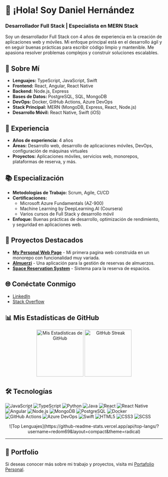 # 👋 ¡Hola! Soy Daniel Hernández

### Desarrollador Full Stack | Especialista en MERN Stack

Soy un desarrollador Full Stack con 4 años de experiencia en la creación de aplicaciones web y móviles. Mi enfoque principal está en el desarrollo ágil y en seguir buenas prácticas para escribir código limpio y mantenible. Me apasiona resolver problemas complejos y construir soluciones escalables.


## 🚀 Sobre Mí

- **Lenguajes:** TypeScript, JavaScript, Swift
- **Frontend:** React, Angular, React Native
- **Backend:** Node.js, Express
- **Bases de Datos:** PostgreSQL, SQL, MongoDB
- **DevOps:** Docker, GitHub Actions, Azure DevOps
- **Stack Principal:** MERN (MongoDB, Express, React, Node.js)
- **Desarrollo Móvil:** React Native, Swift (iOS)

## 🎯 Experiencia

- **Años de experiencia:** 4 años
- **Áreas:** Desarrollo web, desarrollo de aplicaciones móviles, DevOps, configuración de máquinas virtuales
- **Proyectos:** Aplicaciones móviles, servicios web, monorepos, plataformas de reserva, y más.

## 📚 Especialización

- **Metodologías de Trabajo:** Scrum, Agile, CI/CD
- **Certificaciones:** 
  - Microsoft Azure Fundamentals (AZ-900)
  - Machine Learning by DeepLearning.AI (Coursera)
  - Varios cursos de Full Stack y desarrollo móvil
- **Enfoque:** Buenas prácticas de desarrollo, optimización de rendimiento, y seguridad en aplicaciones web.

## 💼 Proyectos Destacados

- [**My Personal Web Page**](https://github.com/redom69/myPersonalAppWeb) - Mi primera pagina web construida en un monorepo con funcionalidad muy variada.
- [**Almuerzi**](https://github.com/redom69/almuerzi) - Una aplicación para la gestión de reservas de almuerzos.
- [**Space Reservation System**](https://github.com/redom69/Space-Reservation-System) - Sistema para la reserva de espacios.

## 🌐 Conéctate Conmigo

- [LinkedIn](https://www.linkedin.com/in/daniel-hernandez-puerto-57a093194/)
- [Stack Overflow](https://stackoverflow.com/users/22245024/daniel-hernandez)

## 📊 Mis Estadísticas de GitHub

<div align="center">
  <img src="https://github-readme-stats.vercel.app/api?username=redom69&show_icons=true&theme=radical" alt="Mis Estadísticas de GitHub" height="150px"/>
  <img src="https://github-readme-streak-stats.herokuapp.com/?user=redom69&theme=radical" alt="GitHub Streak" height="150px"/>
</div>


## 🛠️ Tecnologías

![JavaScript](https://img.shields.io/badge/-JavaScript-333333?style=flat&logo=javascript)
![TypeScript](https://img.shields.io/badge/-TypeScript-333333?style=flat&logo=typescript)
![Python](https://img.shields.io/badge/-Python-333333?style=flat&logo=python)
![Java](https://img.shields.io/badge/-Java-333333?style=flat&logo=java)
![React](https://img.shields.io/badge/-React-333333?style=flat&logo=react)
![React Native](https://img.shields.io/badge/-React%20Native-333333?style=flat&logo=react)
![Angular](https://img.shields.io/badge/-Angular-333333?style=flat&logo=angular)
![Node.js](https://img.shields.io/badge/-Node.js-333333?style=flat&logo=node.js)
![MongoDB](https://img.shields.io/badge/-MongoDB-333333?style=flat&logo=mongodb)
![PostgreSQL](https://img.shields.io/badge/-PostgreSQL-333333?style=flat&logo=postgresql)
![Docker](https://img.shields.io/badge/-Docker-333333?style=flat&logo=docker)
![GitHub Actions](https://img.shields.io/badge/-GitHub%20Actions-333333?style=flat&logo=githubactions)
![Azure DevOps](https://img.shields.io/badge/-Azure%20DevOps-333333?style=flat&logo=azuredevops)
![Swift](https://img.shields.io/badge/-Swift-333333?style=flat&logo=swift)
![HTML5](https://img.shields.io/badge/-HTML5-333333?style=flat&logo=html5)
![CSS3](https://img.shields.io/badge/-CSS3-333333?style=flat&logo=css3)
![SCSS](https://img.shields.io/badge/-SCSS-333333?style=flat&logo=sass)

<div align="center">
  ![Top Lenguajes](https://github-readme-stats.vercel.app/api/top-langs/?username=redom69&layout=compact&theme=radical)
</div>


---

## 🎨 Portfolio

Si deseas conocer más sobre mi trabajo y proyectos, visita mi [Portafolio Personal](https://github.com/redom69/myPersonalAppWeb).

